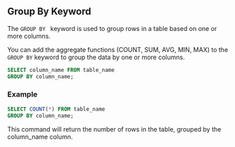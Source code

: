 ## Group By Keyword

The ```GROUP BY ``` keyword is used to group rows in a table based on one or more columns.

You can add the aggregate functions (COUNT, SUM, AVG, MIN, MAX) to the ```GROUP BY``` keyword to group the data by one or more columns.

```sql
SELECT column_name FROM table_name
GROUP BY column_name;
```

### Example

```sql
SELECT COUNT(*) FROM table_name
GROUP BY column_name;
```

This command will return the number of rows in the table, grouped by the column_name column.
